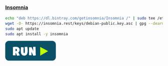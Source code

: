 ### [Insomnia](https://insomnia.rest/)
```bash
echo "deb https://dl.bintray.com/getinsomnia/Insomnia /" | sudo tee /etc/apt/sources.list.d/insomnia.list
wget -O- https://insomnia.rest/keys/debian-public.key.asc | gpg --dearmor | sudo tee /etc/apt/trusted.gpg.d/insomnia.gpg
sudo apt update
sudo apt install -y insomnia
```
[![bashrun-url](images/bashrun-url.png)](br:insomnia)